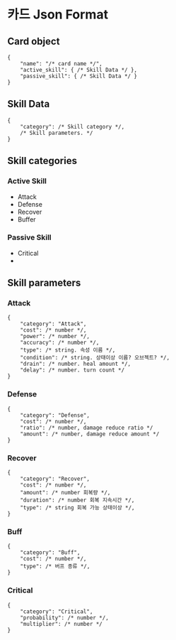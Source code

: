 카드 Json Format
===============

## Card object
```
{
    "name": "/* card name */",
    "active_skill": { /* Skill Data */ },
    "passive_skill": { /* Skill Data */ }
}
```
## Skill Data
```
{
    "category": /* Skill category */,
    /* Skill parameters. */
}
```
## Skill categories

### Active Skill
 * Attack
 * Defense
 * Recover
 * Buffer

### Passive Skill
 * Critical
 * 

## Skill parameters
### Attack
```
{ 
    "category": "Attack",
    "cost": /* number */,
    "power": /* number */,
    "accuracy": /* number */,
    "type": /* string. 속성 이름 */,
    "condition": /* string. 상태이상 이름? 오브젝트? */, 
    "drain": /* number. heal amount */,
    "delay": /* number. turn count */
}
```

### Defense
```
{
    "category": "Defense",
    "cost": /* number */,
    "ratio": /* number, damage reduce ratio */
    "amount": /* number, damage reduce amount */
}
```

### Recover
```
{
    "category": "Recover",
    "cost": /* number */,
    "amount": /* number 회복량 */,
    "duration": /* number 회복 지속시간 */,
    "type": /* string 회복 가능 상태이상 */,
}
```

### Buff
```
{
    "category": "Buff",
    "cost": /* number */,
    "type": /* 버프 종류 */,
}
```

### Critical
```
{
    "category": "Critical",
    "probability": /* number */,
    "multiplier": /* number */
}
```